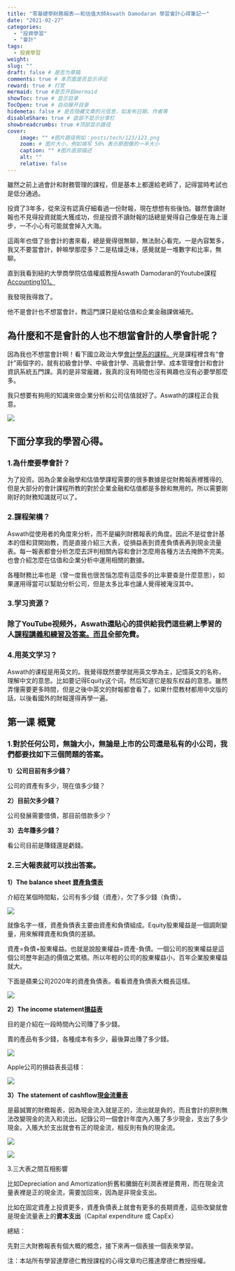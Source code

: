 ```yaml
---
title: "零基礎學財務報表——和估值大師Aswath Damodaran 學習會計心得筆記一"
date: "2021-02-27"
categories: 
  - "投資學習"
  - "會計"
tags: 
  - 投資學習
weight:
slug: ""
draft: false # 是否为草稿
comments: true # 本页面是否显示评论
reward: true # 打赏
mermaid: true #是否开启mermaid
showToc: true # 显示目录
TocOpen: true # 自动展开目录
hidemeta: false # 是否隐藏文章的元信息，如发布日期、作者等
disableShare: true # 底部不显示分享栏
showbreadcrumbs: true #顶部显示路径
cover:
    image: "" #图片路径例如：posts/tech/123/123.png
    zoom: # 图片大小，例如填写 50% 表示原图像的一半大小
    caption: "" #图片底部描述
    alt: ""
    relative: false
---
```


雖然之前上過會計和財務管理的課程，但是基本上都還給老師了，記得當時考試也是低分通過。

投資了3年多，從來沒有認真仔細看過一份財報，現在想想有些後怕。雖然會讀財報也不見得投資就能大獲成功，但是投資不讀財報的話總是覺得自己像是在海上漫步，一不小心有可能就會掉入大海。

這兩年也借了些會計的書來看，總是覺得很無聊，無法耐心看完。一是內容繁多，我又不要當會計，幹嘛學那麼多？二是枯燥乏味，感覺就是一堆數字和比率，無聊。

直到我看到紐約大學商學院估值權威教授Aswath Damodaran的Youtube課程[Accounting101。](https://www.youtube.com/watch?v=Jbp3-AU9v_g&list=PLUkh9m2BorqmKaLrNBjKtFDhpdFdi8f7C)

我發現我得救了。

他不是會計也不想當會計，教這門課只是給估值和企業金融課做補充。

## 為什麼和不是會計的人也不想當會計的人學會計呢？

因為我也不想當會計啊！看下國立政治大學[會計學系的課程。](https://acct.nccu.edu.tw/zh_cn/Programs/graduate)光是課程裡含有“會計”兩個字的，就有初級會計學、中級會計學、高級會計學、成本管理會計和會計資訊系統五門課。真的是非常龐雜，我真的沒有時間也沒有興趣也沒有必要學那麼多。

我只想要有夠用的知識來做企業分析和公司估值就好了。Aswath的課程正合我意。

![](images/13-1024x103.jpg)

## 下面分享我的學習心得。

### 1.為什麼要學會計？

为了投资。因為企業金融學和估值學課程需要的很多數據是從財務報表裡獲得的,但是大部分的會計課程所教的對於企業金融和估值都是多餘和無用的。所以需要剛剛好的財務知識就可以了。

### 2.課程架構？

Aswath從使用者的角度來分析，而不是編列財務報表的角度。因此不是從會計基本的借和貸開始教，而是直接介紹三大表，從損益表到資產負債表再到現金流量表。每一報表都會分析怎麼去評判相關內容和會計怎麼用各種方法去掩飾不完美。也會介紹怎麼在估值和企業分析中運用相關的數據。

各種財務比率也是（曾一度我也很苦惱怎麼有這麼多的比率要查是什麼意思），如果運用得當可以幫助分析公司，但是太多比率也讓人覺得被淹沒其中。

### 3.学习资源？

### 除了YouTube视频外，Aswath還貼心的提供給我們這些網上學習的人[課程講義和練習及答案。而且](http://people.stern.nyu.edu/adamodar/New_Home_Page/webcastacctg.htm)全部免費。

### 4.用英文学习？

Aswath的课程是用英文的。我覺得既然要學就用英文學為主，記憶英文的名称，理解中文的意思。比如要记得Equity这个词，然后知道它是股东权益的意思。雖然弄懂需要更多時間，但是之後中英文的財報都會看了。如果什麼教材都用中文版的話，以後看國外的財報還得再學一遍。

## 第一课 概覽

### 1.對於任何公司，無論大小，無論是上市的公司還是私有的小公司，我們都要找如下三個問題的答案。

**1）公司目前有多少錢？**

公司的資產有多少，現在值多少錢？

**2）目前欠多少錢？**

公司發展需要借債，那目前借款多少？

**3）去年賺多少錢？**

看公司目前是賺錢還是虧錢。

### 2.三大報表就可以找出答案。

**1）The balance sheet [資產負債表](https://zh.wikipedia.org/wiki/%E8%B3%87%E7%94%A2%E8%B2%A0%E5%82%B5%E8%A1%A8)**

介紹在某個時間點，公司有多少錢（資產），欠了多少錢（負債）。

![](images/balance.jpg)

就像名字一樣，資產負債表主要由資產和負債組成。Equity股東權益是一個調劑變量，用來解釋資產和負債的差額。

資產=負債+股東權益。也就是說股東權益=資產-負債。一個公司的股東權益是這個公司歷年創造的價值之累積。所以年輕的公司的股東權益小，百年企業股東權益就大。

下面是蘋果公司2020年的資產負債表。看看資產負債表大概長這樣。

![](images/apple资产负债表.jpg)

**2）The income statement[損益表](https://zh.wikipedia.org/wiki/%E5%88%A9%E6%BD%A4%E8%A1%A8)**

目的是介紹在一段時間內公司賺了多少錢。

賣的產品有多少錢，各種成本有多少，最後算出賺了多少錢。

![](images/12.jpg)

Apple公司的損益表長這樣：

![](images/apple-income表.jpg)

**3）The statement of cashflow[現金流量表](https://zh.wikipedia.org/wiki/%E7%8F%BE%E9%87%91%E6%B5%81%E9%87%8F%E8%A1%A8)**

是最誠實的財務報表，因為現金流入就是正的，流出就是負的，而且會計的原則無法改變現金的流入和流出。記錄公司一個會計年度內入賬了多少現金，支出了多少現金。入賬大於支出就會有正的現金流，相反則有負的現金流。

![](images/cashflow.jpg)

![](images/apple现金表.jpg)

3.三大表之間互相影響

比如Depreciation and Amortization折舊和攤銷在利潤表裡是費用，而在現金流量表裡是正的現金流，需要加回來，因為是非現金支出。

比如在固定資產上投資更多，資產負債表上就會有更多的長期資產，這些改變就會是現金流量表上的**資本支出**（Capital expenditure 或 CapEx）

總結：

先對三大財務報表有個大概的概念，接下來再一個表接一個表來學習。

注：本站所有學習達摩德仁教授課程的心得文章均已獲達摩德仁教授授權。
